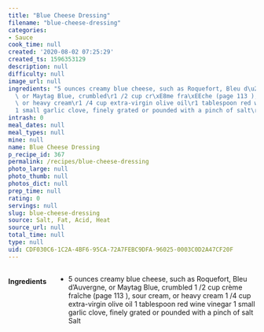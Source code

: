 ```yaml
---
title: "Blue Cheese Dressing"
filename: "blue-cheese-dressing"
categories:
- Sauce
cook_time: null
created: '2020-08-02 07:25:29'
created_ts: 1596353129
description: null
difficulty: null
image_url: null
ingredients: "5 ounces creamy blue cheese, such as Roquefort, Bleu d\u2019Auvergne,\
  \ or Maytag Blue, crumbled\r1 /2 cup cr\xE8me fra\xEEche (page 113 ), sour cream,\
  \ or heavy cream\r1 /4 cup extra-virgin olive oil\r1 tablespoon red wine vinegar\r\
  1 small garlic clove, finely grated or pounded with a pinch of salt\rSalt"
intrash: 0
meal_dates: null
meal_types: null
mine: null
name: Blue Cheese Dressing
p_recipe_id: 367
permalink: /recipes/blue-cheese-dressing
photo_large: null
photo_thumb: null
photos_dict: null
prep_time: null
rating: 0
servings: null
slug: blue-cheese-dressing
source: Salt, Fat, Acid, Heat
source_url: null
total_time: null
type: null
uid: CDF030C6-1C2A-4BF6-95CA-72A7FEBC9DFA-96025-0003C0D2A47CF20F
---
```

<div class="large-8 medium-7 columns" id="writeup">	</div><!-- #writeup -->
</div><!-- #row-one -->
<div class="row" id="row-two">	<div class="medium-4 small-5 columns" id="ingredients"><h4>Ingredients</h4><div class="box box-ingredients content"><ul>
<li>5 ounces creamy blue cheese, such as Roquefort, Bleu d’Auvergne, or Maytag Blue, crumbled
1 /2 cup crème fraîche (page 113 ), sour cream, or heavy cream
1 /4 cup extra-virgin olive oil
1 tablespoon red wine vinegar
1 small garlic clove, finely grated or pounded with a pinch of salt
Salt</li>
</ul>
</div>	</div>	<div class="medium-6 small-7 columns" id="directions">	</div>